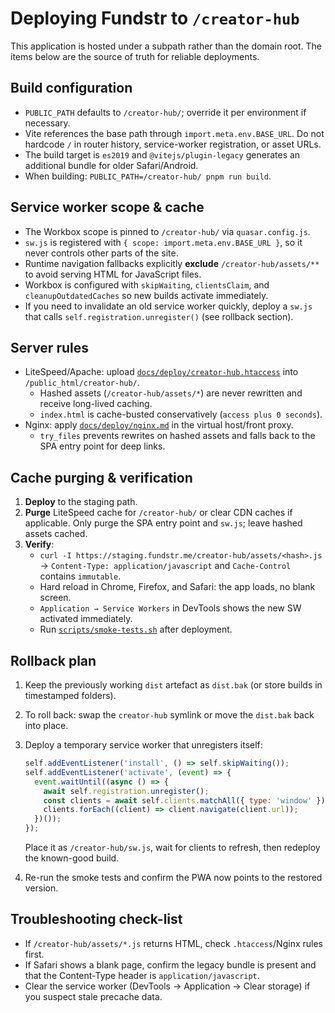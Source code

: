 # Deploying Fundstr to `/creator-hub`

This application is hosted under a subpath rather than the domain root. The items below are the source of truth for reliable deployments.

## Build configuration

- `PUBLIC_PATH` defaults to `/creator-hub/`; override it per environment if necessary.
- Vite references the base path through `import.meta.env.BASE_URL`. Do not hardcode `/` in router history, service-worker registration, or asset URLs.
- The build target is `es2019` and `@vitejs/plugin-legacy` generates an additional bundle for older Safari/Android.
- When building: `PUBLIC_PATH=/creator-hub/ pnpm run build`.

## Service worker scope & cache

- The Workbox scope is pinned to `/creator-hub/` via `quasar.config.js`.
- `sw.js` is registered with `{ scope: import.meta.env.BASE_URL }`, so it never controls other parts of the site.
- Runtime navigation fallbacks explicitly **exclude** `/creator-hub/assets/**` to avoid serving HTML for JavaScript files.
- Workbox is configured with `skipWaiting`, `clientsClaim`, and `cleanupOutdatedCaches` so new builds activate immediately.
- If you need to invalidate an old service worker quickly, deploy a `sw.js` that calls `self.registration.unregister()` (see rollback section).

## Server rules

- LiteSpeed/Apache: upload [`docs/deploy/creator-hub.htaccess`](deploy/creator-hub.htaccess) into `/public_html/creator-hub/`.
  - Hashed assets (`/creator-hub/assets/*`) are never rewritten and receive long-lived caching.
  - `index.html` is cache-busted conservatively (`access plus 0 seconds`).
- Nginx: apply [`docs/deploy/nginx.md`](deploy/nginx.md) in the virtual host/front proxy.
  - `try_files` prevents rewrites on hashed assets and falls back to the SPA entry point for deep links.

## Cache purging & verification

1. **Deploy** to the staging path.
2. **Purge** LiteSpeed cache for `/creator-hub/` or clear CDN caches if applicable. Only purge the SPA entry point and `sw.js`; leave hashed assets cached.
3. **Verify**:
   - `curl -I https://staging.fundstr.me/creator-hub/assets/<hash>.js` → `Content-Type: application/javascript` and `Cache-Control` contains `immutable`.
   - Hard reload in Chrome, Firefox, and Safari: the app loads, no blank screen.
   - `Application → Service Workers` in DevTools shows the new SW activated immediately.
   - Run [`scripts/smoke-tests.sh`](../scripts/smoke-tests.sh) after deployment.

## Rollback plan

1. Keep the previously working `dist` artefact as `dist.bak` (or store builds in timestamped folders).
2. To roll back: swap the `creator-hub` symlink or move the `dist.bak` back into place.
3. Deploy a temporary service worker that unregisters itself:

   ```js
   self.addEventListener('install', () => self.skipWaiting());
   self.addEventListener('activate', (event) => {
     event.waitUntil((async () => {
       await self.registration.unregister();
       const clients = await self.clients.matchAll({ type: 'window' });
       clients.forEach((client) => client.navigate(client.url));
     })());
   });
   ```

   Place it as `/creator-hub/sw.js`, wait for clients to refresh, then redeploy the known-good build.
4. Re-run the smoke tests and confirm the PWA now points to the restored version.

## Troubleshooting check-list

- If `/creator-hub/assets/*.js` returns HTML, check `.htaccess`/Nginx rules first.
- If Safari shows a blank page, confirm the legacy bundle is present and that the Content-Type header is `application/javascript`.
- Clear the service worker (DevTools → Application → Clear storage) if you suspect stale precache data.
